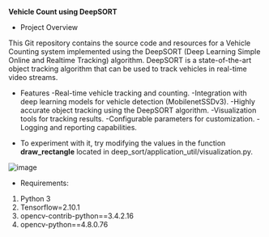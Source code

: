 **Vehicle Count using DeepSORT**

- Project Overview

This Git repository contains the source code and resources for a Vehicle Counting system implemented using the DeepSORT (Deep Learning Simple Online and Realtime Tracking) algorithm. DeepSORT is a state-of-the-art object tracking algorithm that can be used to track vehicles in real-time video streams.

+ Features
-Real-time vehicle tracking and counting.
-Integration with deep learning models for vehicle detection (MobilenetSSDv3).
-Highly accurate object tracking using the DeepSORT algorithm.
-Visualization tools for tracking results.
-Configurable parameters for customization.
-Logging and reporting capabilities.

+ To experiment with it, try modifying the values in the function **draw_rectangle** located in deep_sort/application_util/visualization.py.

![image](https://github.com/user-attachments/assets/11948dc9-d3a1-4e0d-aae9-f7f76f6b3c04)

  
+ Requirements: 
1. Python 3
2. Tensorflow=2.10.1
3. opencv-contrib-python==3.4.2.16
4. opencv-python==4.8.0.76



